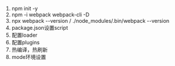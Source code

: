 1. npm init -y
2. npm -i webpack webpack-cli -D
3. npx webpack --version  / ./node_modules/.bin/webpack --version
4. package.json设置script
5. 配置loader
6. 配置plugins
7. 热编译，热刷新
8. mode环境设置
